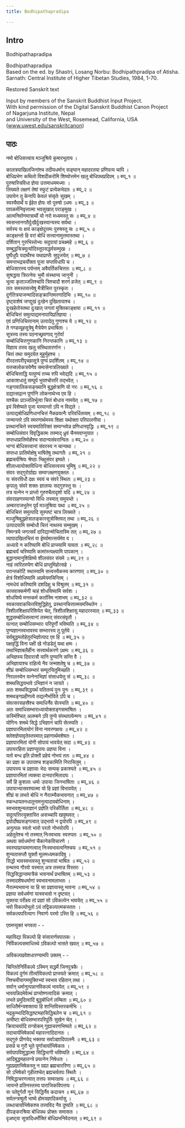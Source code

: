 ```yaml
---
title: Bodhipathapradipa

---
```

## Intro
  
  
  
  
 Bodhipathapradipa   
  
  
  
  
Bodhipathapradipa  
Based on the ed. by Shastri, Losang Norbu: Bodhipathpradipa of Atisha.  
Sarnath: Central Institute of Higher Tibetan Studies, 1984, 1-70.  
  
Restored Sanskrit text  
  
  
  
Input by members of the Sanskrit Buddhist Input Project.  
With kind permission of the Digital Sanskrit Buddhist Canon Project  
of Nagarjuna Institute, Nepal  
and University of the West, Rosemead, California, USA  
(www.uwest.edu/sanskritcanon)  
  
  
  
  


## पाठः
  
  
  
  
  
  
नमो बोधिसत्त्वाय मञ्जुश्रिये कुमारभूताय ।  
  
  
कालत्रयाखिलजिनांश्च तदीयधर्मान् सङ्घान् महादरतया प्रणिपत्य चापि  ।  
बोधिप्रभेण कथितो विशदीकरोमि शिष्योत्तमेन खलु बोधिपथप्रदिपम्  ॥ ब्प्प्_१ ॥  
पुरुषास्त्रिविधा ज्ञेया उत्तमाधममध्माः  ।  
लिख्यते लक्षणं तेषां स्फुटं प्रत्येकभेदतः  ॥ ब्प्प्_२ ॥  
उपायेन तु केनापि केवलं संसृतेः सुखम्  ।  
स्वस्यैवार्थे य ईहेत ज्ञेयः सो पुरुषो ऽधमः  ॥ ब्प्प्_३ ॥  
पापकर्मनिवृत्तात्मा भवसुखात् पराङ्मुखः  ।  
आत्मनिर्वाणमात्रार्थी यो नरो मध्यमस्तु सः  ॥ ब्प्प्_४ ॥  
स्वसन्तानगतैर्दुःखैर्दुःखस्यान्यस्य सर्वथा  ।  
सर्वस्य यः क्षयं काङ्क्षेदुत्तमः पुरुषस्तु सः  ॥ ब्प्प्_५ ॥  
काङ्क्षन्तो हि वरां बोधिं सत्त्वानामुत्तमास्तथा  ।  
दर्शितान् गुरुभिस्तेभ्यः सदुपायां प्रचक्ष्महे  ॥ ब्प्प्_६ ॥  
सम्बुद्धचित्रमूर्त्यादिस्तूपसद्धर्मसम्मुखः  ।  
पुष्पैधुपैः पदार्थैश्च यथाप्राप्तैः सुपूजयेत्  ॥ ब्प्प्_७ ॥  
समन्तभद्रचर्योक्ता पूजा सप्तविधापि च  ।  
बोधिसारस्य पर्यन्तम् अवैवर्तिकचित्ततः  ॥ ब्प्प्_८ ॥  
सुश्रद्धया त्रिरत्नेयः भुमौ संस्थाप्य जानुनी  ।  
भूत्वा कृताञ्जलिश्चापि त्रिश्चादौ शरणं व्रजेत्  ॥ ब्प्प्_९ ॥  
ततः समस्तसत्त्वेषु मैत्रीचित्त पुरस्कृतः  ।  
दुर्गतित्रयाजन्मादिसङ्क्रान्तिमरणादिभिः  ॥ ब्प्प्_१० ॥  
दृष्ट्वाशेषं जगद्दुखं दुःखेन दुखितायाश्च  ।  
दुःखहेतोस्तथा दुःखात् जगतां मुक्तिकाङ्क्षया  ॥ ब्प्प्_११ ॥  
बोधिचित्तं समुत्पाद्यमनापायिप्रतिज्ञया  ।  
एवं प्रणिधिचित्तानाम् उत्पादेतु गुणाश्च ये  ॥ ब्प्प्_१२ ॥  
ते गण्डव्यूहसूत्रेषु मैत्रेयेण प्रभाषिताः  ।  
सूत्रस्य तस्य पठनाच्छ्रवणाद् गुरोर्वा  
सम्बोधिचित्तगुणकानि निरन्तकानि  ॥ ब्प्प्_१३ ॥  
विज्ञाय तस्य खलु संस्थितारर्णान  ।  
चित्तं तथा समुदयेत मुहुर्मुहश्च  ।  
वीरदत्तपरीपृच्छासूत्रे पुण्यं प्रदर्शितम्  ॥ ब्प्प्_१४ ॥  
यत्तच्श्लोकत्रयेणैव समासेनात्रलिख्यते  ।  
बोधिचित्ताद्धि यत्पुण्यं तच्च रुपि भवेद्यदि  ॥ ब्प्प्_१५ ॥  
आकाशधातुं सम्पूर्य भुयश्चोत्तरि तद्भवेत्  ।  
गङ्गावालिकसङ्ख्यानि बुद्धक्षेत्राणि यो नरः  ॥ ब्प्प्_१६ ॥  
दद्यात्सद्रत्न पूर्णानि लोकनाथेभ्य एव हि  ।  
यश्चैकः प्राञ्जलिर्भूत्वा चित्तं बोधाय नामयेत्  ॥ ब्प्प्_१७ ॥  
इयं विशेष्यते पूजा यस्यान्तो ऽपि न विद्यते  ।  
उत्पाद्यबोधिप्रणिधानचित्तं नैकप्रयत्नैः परिवर्धितव्यम्  ॥ ब्प्प्_१८ ॥  
जन्मान्तरे ऽपि स्मरणार्थमस्य शिक्षा यथोक्ता परिपालनीया  ।  
प्रस्थानचित्ते स्वयमातिरिक्तं सम्यग्भवेन्न प्रणिधानवृद्धिः  ॥ ब्प्प्_१९ ॥  
सम्बोधिसंवार विवृद्धिकामः तस्माद् ध्रुवं चैनमवाप्नुयात  ।  
सप्तधाप्रातिमोक्षैश्च सदान्यसंवरान्वितः  ॥ ब्प्प्_२० ॥  
भाग्यं बोधिसत्त्वानां संवरस्य न चान्यथा  ।  
सप्तधा प्रातिमोक्षेषु भाषितेषु तथागतैः  ॥ ब्प्प्_२१ ॥  
ब्रह्मचर्यश्रियः श्रेष्ठाः भिक्षुसंवर इष्यते  ।  
शीलाध्यायोक्तविधिना बोधिसत्त्वस्य भुमिषु  ॥ ब्प्प्_२२ ॥  
संवरः सद्गुरोर्ग्राह्यः सम्यग्लक्षणयुक्ततः  ।  
यः संवरविधौ दक्षः स्वयं च संवरे स्थितः  ॥ ब्प्प्_२३ ॥  
कृपालुः संवरे शक्तः ज्ञातव्यः सद्गुरुस्तु सः  ।  
तत्र यत्नेन न प्राप्तो गुरुश्चैतादृशो यदि  ॥ ब्प्प्_२४ ॥  
संवरग्रहणस्यान्यो विधिः तस्मात् समुयच्ते  ।  
अम्बरराजभुतेन पूर्वं मञ्जुश्रिया यथा  ॥ ब्प्प्_२५ ॥  
बोधिचित्तं समुत्पादि सुस्पष्टं चात्र लिख्यते  ।  
मञ्जुश्रिबुद्धक्षेत्रालङ्कारसूत्रोक्तिवत् तथा  ॥ ब्प्प्_२६ ॥  
उत्पादयामि सम्बोधौ चित्तं नाथस्य सम्मुखम्  ।  
निमन्त्रये जगत्सर्वं दारिद्यान्मोचितास्मि तत्  ॥ ब्प्प्_२७ ॥  
व्यापादखिलचित्तं वा ईर्ष्यामात्सर्यमेव व  ।  
अध्याग्रे न करिष्यामि बोधिं प्राप्स्यामि यावता  ॥ ब्प्प्_२८ ॥  
ब्रह्मचर्यं चरिष्यामि कामांस्त्यक्ष्यामि पापकान्  ।  
बुद्धानामानुशिक्षिष्ये शीलसंवर संयमे  ॥ ब्प्प्_२९ ॥  
नाहं त्वरितरुपेण बोधिं प्राप्तुमिहोत्सहे  ।  
परान्तकोटिं स्थास्यामि सत्त्वस्यैकस्य कारणात्  ॥ ब्प्प्_३० ॥  
क्षेत्रं विशोधिष्यामि अप्रमेयमचिन्तिम्  ।  
नामधेयं करिष्यामि दशदिक्षु च विश्रुतम्  ॥ ब्प्प्_३१ ॥  
कायवाक्कर्मणी चाहं शोधयिष्यामि सर्वशः  ।  
शोधयिष्ये मनस्कर्म कर्तास्मि नाशभम्  ॥ ब्प्प्_३२ ॥  
स्वकायवाकचित्तविशुद्धिहेतु, प्रस्थानचित्तात्मयमस्थितेन  ।  
त्रिशीलशिक्षापरिशियेत चेत्, त्रिशीलशिक्षासु महादरस्यात्  ॥ ब्प्प्_३३ ॥  
शुद्धसम्बोधिसत्त्वानां तस्मात् संवरसंवृतौ  ।  
यत्नात् सम्बोधिसम्भारः परिपूर्णो भविष्यति  ॥ ब्प्प्_३४ ॥  
पुण्यज्ञानस्वभावस्य सम्भारस्य तु पूर्तये  ।  
सर्वबुद्धमतोहेतुरभिज्ञोत्पाद एव हि  ॥ ब्प्प्_३५ ॥  
पक्षवृद्धिं विना पक्षी खे नोडडेतुं यथा क्षमः  ।  
तथाभिज्ञाबलैर्हीनः सत्त्वार्थकरणे ऽक्षमः  ॥ ब्प्प्_३६ ॥  
अभिज्ञस्य दिवारात्रौ यानि पुण्यानि सन्ति वै  ।  
अभिज्ञायाश्च राहित्ये नैव जन्मशतेषु च  ॥ ब्प्प्_३७ ॥  
शीघ्रं सम्बोधिसम्भारं सम्पूरयितुमिच्छति  ।  
निरालस्येन यत्नेनाभिज्ञां संसाधयेत्तु सं  ॥ ब्प्प्_३८ ॥  
शमथसिद्धयभावे ऽभिज्ञानं न जायते  ।  
अतः शमथसिद्धयर्थं यतितव्यं पुनः पुनः  ॥ ब्प्प्_३९ ॥  
शमथङ्गप्रहीणत्वे तद्यत्नैर्भाविते ऽपि च  ।  
संवत्सरसहस्रैश्च समाधिर्नैव सेत्स्यति  ॥ ब्प्प्_४० ॥  
अतः समाधिसम्भाराध्यायोक्ताङ्गसमाश्रितः  ।  
कस्मिंश्चित् अलम्बने ऽपि पुण्ये संस्थापयेन्मनः  ॥ ब्प्प्_४१ ॥  
योगिनः शमथे सिद्धे ऽभिज्ञानं चापि सेत्स्यति  ।  
प्रज्ञापारमितायोगं विना नावरणक्षयः  ॥ ब्प्प्_४२ ॥  
क्लेशज्ञेयावृतेस्तस्मात् प्रहाणार्थमशेषतः  ।  
प्रज्ञापारमितां योगी सोपायं भावयेत् सदा  ॥ ब्प्प्_४३ ॥  
उपायरहिता प्रज्ञाप्युपायः प्रज्ञया विना  ।  
यतो बन्ध इति प्रोक्तौ प्रहेयं नोभयं ततः  ॥ ब्प्प्_४४ ॥  
का प्रज्ञा क उपायश्च शङ्कामिति निरासितुम्  ।  
उपायस्य च प्रज्ञायाः भेदः सम्यक् प्रकाश्यते  ॥ ब्प्प्_४५ ॥  
प्रज्ञापारमितां त्यक्त्वा दानपारमितादयः  ।  
सर्वे हि कुशलाः धर्माः उपायाः जिनभाषिताः  ॥ ब्प्प्_४६ ॥  
उपायाभ्यासवश्यात्मा यो हि प्रज्ञां विभावयेत्  ।  
शीघ्रं स लभते बोधिं न नैरात्म्यैकभावनात्  ॥ ब्प्प्_४७ ॥  
स्कन्धायतनधातूनामनुत्पादावबोधिनाम्  ।  
स्वभावशून्यताज्ञानं प्रज्ञेति परिकीर्तिता  ॥ ब्प्प्_४८ ॥  
सदुत्पत्तिरयुक्तास्ति असच्चापि खपुष्पवत्  ।  
द्वयोर्दोषप्रसङ्गत्वात् उद्भावो न द्वयोरपि  ॥ ब्प्प्_४९ ॥  
अनुत्पन्नः स्वतो भावो परतो नोभयोरपि  ।  
अहेतुतेश्च नो तस्मात् निःस्वभावः स्वरुपतः  ॥ ब्प्प्_५० ॥  
अथवा सर्वधर्माणां चैकानेकविचारणे  ।  
स्वरुपाप्राप्यमाणत्वात् निःस्वभावत्वनिश्चयः  ॥ ब्प्प्_५१ ॥  
शुन्यतासप्तौ युक्तौ मूलमध्यमकादिषु  ।  
सिद्धो भावस्वभावस्तु शुन्यतायां भाषितः  ॥ ब्प्प्_५२ ॥  
ग्रन्थस्य गौरवो यस्मात् अत्र तस्मान्न विस्तरः  ।  
सिद्धसिद्धान्तमात्रैकं भावनार्थं प्रभाषितम्  ॥ ब्प्प्_५३ ॥  
तस्मादशेषधर्माणां स्वभावनामलाभतः  ।  
नैरात्म्यभावना या हि सा प्रज्ञायास्तु भावना  ॥ ब्प्प्_५४ ॥  
प्रज्ञया सर्वधर्मणां यत्स्वभावो न दृष्टवत्  ।  
युक्तया परीक्ष्य तां प्रज्ञां सो ऽविकल्पेन भावयेत्  ॥ ब्प्प्_५५ ॥  
भवो विकल्पोभूतो ऽयं तद्विकल्पात्मकस्ततः  ।  
सर्वकल्पपरित्यागः निवार्णः परमो ऽस्ति हि  ॥ ब्प्प्_५६ ॥  
  
एवमप्युक्तं भगवता - -  
  
महाविद्या विकल्पो हि संसारार्णवपातकः  ।  
निर्विकल्पसमाधिस्थे ऽविकल्पो भासते खवत्  ॥ ब्प्प्_५७ ॥  
  
अविकल्पप्रवेशधारण्यामपि उक्तम् - -  
  
चिन्तितेनिर्विकल्पे ऽस्मिन् सद्धर्मे जिनपुत्रकैः  ।  
विकल्पं दुर्गमं तीर्त्वाविकल्पो प्राप्स्यते क्रमात्  ॥ ब्प्प्_५८ ॥  
निश्चयीयागमयुक्तिभ्यां स्वभाव रहितान् तथा  ।  
सर्वान् धर्मानुत्पन्नानविकल्पं भावयेत्  ॥ ब्प्प्_५९ ॥  
भावयन्निदमेवेत्थं प्राप्योष्णत्वादिकं क्रमात्  ।  
लभते प्रमुदित्वादिं बुद्धबोधिर्न लम्बिता  ॥ ब्प्प्_६० ॥  
साधितैर्मन्त्रशक्तया हि शान्तिविस्तरकर्मभिः  ।  
भद्रकुम्भादिसिद्धाष्टमहासिद्धिबलेन च  ॥ ब्प्प्_६१ ॥  
अभीष्टा बोधिसम्भारपरिपूर्तिः सुखेन चेत्  ।  
क्रियाचर्यादि तन्त्रोकम् गुह्याचरणभिष्यते  ॥ ब्प्प्_६२ ॥  
तदाचार्यभिषेकार्थं महारत्नादिदानतः  ।  
सद्गुरुं प्रीणयेद् भक्तया सर्वाञ्ज्ञादिपालनैः  ॥ ब्प्प्_६३ ॥  
प्रसन्ने च गुरौ भूते पूर्णाचार्याभिषेकतः  ।  
सर्वपापविशुद्धात्मा सिद्धिभागी भविष्यति  ॥ ब्प्प्_६४ ॥  
आदिबुद्धमहातन्त्रे प्रयत्नेन निषेधतः  ।  
गुह्यप्रज्ञाभिषेकस्तु न ग्रह्या ब्रह्मचाररिणा  ॥ ब्प्प्_६५ ॥  
सो ऽभिषेको गृहीतश्चेत् ब्रह्यचर्यतपः स्थितैः  ।  
निषिद्धाचरणत्वात् तत्तपः सम्वरक्षयः  ॥ ब्प्प्_६६ ॥  
जायन्ते व्रतिनस्तस्य पाराजिकविपत्तयः  ।  
सः पतेद्दुर्गतौ नूनं सिद्धिर्नैव कदाचन  ॥ ब्प्प्_६७ ॥  
सर्वतन्त्रश्रुतौ भाष्ये होमयज्ञादिकर्मासु  ।  
लब्धाचार्याभिषेकश्च तत्त्वविद नैव दुष्यति  ॥ ब्प्प्_६८ ॥  
दीपङ्करश्रिया बोधिपथः प्रोक्तः समासतः  ।  
दृअष्ट्वा सूत्रादिधर्मोक्तिं बोधिप्रभनिवेदनात्  ॥ ब्प्प्_६९ ॥  
  
  
  
  
